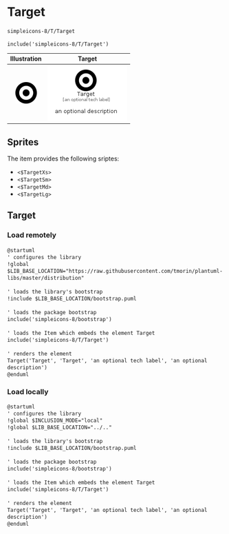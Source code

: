 # Target


```text
simpleicons-8/T/Target
```

```text
include('simpleicons-8/T/Target')
```



| Illustration | Target |
| :---: | :---: |
| ![illustration for Illustration](../../simpleicons-8/T/Target.png) | ![illustration for Target](../../simpleicons-8/T/Target.Local.png) |



## Sprites
The item provides the following sriptes:

- `<$TargetXs>`
- `<$TargetSm>`
- `<$TargetMd>`
- `<$TargetLg>`





## Target

### Load remotely
```plantuml
@startuml
' configures the library
!global $LIB_BASE_LOCATION="https://raw.githubusercontent.com/tmorin/plantuml-libs/master/distribution"

' loads the library's bootstrap
!include $LIB_BASE_LOCATION/bootstrap.puml

' loads the package bootstrap
include('simpleicons-8/bootstrap')

' loads the Item which embeds the element Target
include('simpleicons-8/T/Target')

' renders the element
Target('Target', 'Target', 'an optional tech label', 'an optional description')
@enduml
```

### Load locally
```plantuml
@startuml
' configures the library
!global $INCLUSION_MODE="local"
!global $LIB_BASE_LOCATION="../.."

' loads the library's bootstrap
!include $LIB_BASE_LOCATION/bootstrap.puml

' loads the package bootstrap
include('simpleicons-8/bootstrap')

' loads the Item which embeds the element Target
include('simpleicons-8/T/Target')

' renders the element
Target('Target', 'Target', 'an optional tech label', 'an optional description')
@enduml
```

